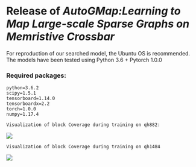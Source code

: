 
#  Release of *AutoGMap:Learning to Map Large-scale Sparse Graphs on Memristive Crossbar*

For reproduction of our searched model, the Ubuntu OS is recommended. The models have been tested using Python 3.6 +  Pytorch 1.0.0

### Required packages:

```
python=3.6.2
scipy=1.5.1
tensorboard=1.14.0
tensorboardx=2.2
torch=1.0.0
numpy=1.17.4
```

```
Visualization of block Coverage during training on qh882:
```

![](./MovWave_1484.gif)


```
Visualization of block Coverage during training on qh1484
```

![](./MovWave_882_0.8_0.2_50000_1.gif)
